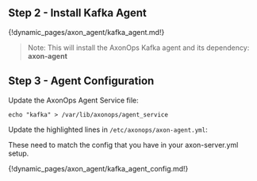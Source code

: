 <h2>Step 2 - Install Kafka Agent </h2>

{!dynamic_pages/axon_agent/kafka_agent.md!}

<blockquote>
<p>Note: This will install the AxonOps Kafka agent and its dependency: <strong>axon-agent</strong></p>
</blockquote>

<h2>Step 3 - Agent Configuration </h2>

<p>Update the AxonOps Agent Service file:</p>

```shell
echo "kafka" > /var/lib/axonops/agent_service
```

<p>Update the highlighted lines in <code>/etc/axonops/axon-agent.yml</code>:</p>

These need to match the config that you have in your axon-server.yml setup.

{!dynamic_pages/axon_agent/kafka_agent_config.md!}